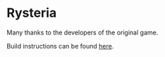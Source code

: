 # Rysteria

Many thanks to the developers of the original game.

Build instructions can be found [here](https://github.com/PaulJohnson1/rrolf#readme).
